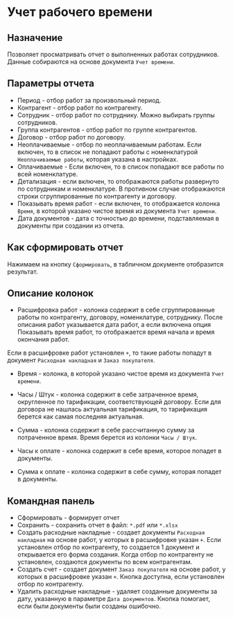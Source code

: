 # Учет рабочего времени

## Назначение

Позволяет просматривать отчет о выполненных работах сотрудников.
Данные собираются на основе документа `Учет времени`.

## Параметры отчета

* Период - отбор работ за произвольный период.
* Контрагент - отбор работ по контрагенту.
* Сотрудник - отбор работ по сотруднику. Можно выбирать группы сотрудников.
* Группа контрагентов - отбор работ по группе контрагентов.
* Договор - отбор работ по договору.
* Неоплачиваемые - отбор по неоплачиваемым работам. Если включен, то в список не попадают работы с номенклатурой `Неоплачиваемые работы`, которая указана в настройках.
* Оплачиваемые - Если включен, то в список попадают все работы по всей номенклатуре.
* Детализация - если включен, то отображаются работы развернуто по сотрудникам и номенклатуре. В противном случае отображаются строки сгруппированные по контрагенту и договору.
* Показывать время работ - если включен, то отображается колонка `Время`, в которой указано чистое время из документа `Учет времени`.
* Дата документов - дата с точностью до времени, подставляемая в документы при создании из отчета.

## Как сформировать отчет

Нажимаем на кнопку `Сформировать`, в табличном документе отобразится результат.

## Описание колонок

* Расшифровка работ - колонка содержит в себе сгруппированные работы по контрагенту, договору, номенклатуре, сотруднику. 
После описания работ указывается дата работ, а если включена опция Показывать время работ, то отображается время начала и время окончания работ.

Если в расшифровке работ установлен `+`, то такие работы попадут в документ `Расходная накладная` и `Заказ покупателя`.

* Время - колонка, в которой указано чистое время из документа `Учет времени`.

* Часы / Штук - колонка содержит в себе затраченное время, округленное по тарификации, соответствующей договору. Если для договора не нашлась актуальная тарификация, то тарификация берется как самая последняя актуальная.

* Сумма - колонка содержит в себе рассчитанную сумму за потраченное время. Время берется из колонки `Часы / Штук`.

* Часы к оплате - колонка содержит в себе время, которое попадет в документы.

* Сумма к оплате - колонка содержит в себе сумму, которая попадет в документы.

## Командная панель

* Сформировать - формирует отчет
* Сохранить - сохранить отчет в файл: `*.pdf` или `*.xlsx`
* Создать расходные накладные - создает документы `Расходная накладная` на основе работ, у которых в расшифровке указан `+`.
Если установлен отбор по контрагенту, то создается 1 документ и открывается его форма создания.
Когда отбор по контрагенту не установлен, создаются документы по всем контрагентам.
* Создать счет - создает документ `Заказ покупателя` на основе работ, у которых в расшифровке указан `+`.
Кнопка доступна, если установлен отбор по контрагенту.
* Удалить расходные накладные - удаляет созданные документы за дату, указанную в параметре `Дата документов`. Кнопка помогает, если были документы были созданы ошибочно.